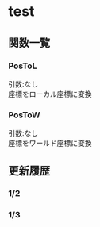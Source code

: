 # test

## 関数一覧
### PosToL
引数:なし  
座標をローカル座標に変換

### PosToW
引数:なし  
座標をワールド座標に変換


## 更新履歴
### 1/2
### 1/3
